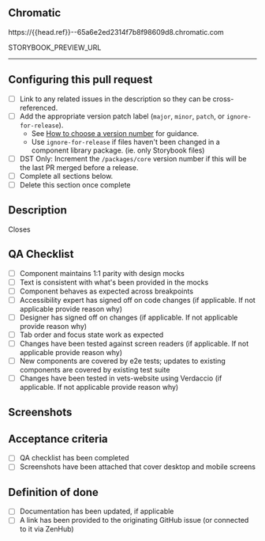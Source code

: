 ## Chromatic
<!-- This `{{head.ref}}` is a placeholder for a CI job - it will be updated automatically -->
https://{{head.ref}}--65a6e2ed2314f7b8f98609d8.chromatic.com

STORYBOOK_PREVIEW_URL

---
## Configuring this pull request
- [ ] Link to any related issues in the description so they can be cross-referenced.
- [ ] Add the appropriate version patch label (`major`, `minor`, `patch`, or `ignore-for-release`).
    - See [How to choose a version number](https://github.com/department-of-veterans-affairs/component-library#how-to-choose-a-version-number) for guidance.
    - Use `ignore-for-release` if files haven't been changed in a component library package. (ie. only Storybook files)
- [ ] DST Only: Increment the `/packages/core` version number if this will be the last PR merged before a release.
- [ ] Complete all sections below.
- [ ] Delete this section once complete

## Description
Closes <ticket>

## QA Checklist
- [ ] Component maintains 1:1 parity with design mocks
- [ ] Text is consistent with what's been provided in the mocks
- [ ] Component behaves as expected across breakpoints
- [ ] Accessibility expert has signed off on code changes (if applicable. If not applicable provide reason why)
- [ ] Designer has signed off on changes (if applicable. If not applicable provide reason why)
- [ ] Tab order and focus state work as expected
- [ ] Changes have been tested against screen readers (if applicable. If not applicable provide reason why)
- [ ] New components are covered by e2e tests; updates to existing components are covered by existing test suite
- [ ] Changes have been tested in vets-website using Verdaccio (if applicable. If not applicable provide reason why)

## Screenshots


## Acceptance criteria
- [ ] QA checklist has been completed
- [ ] Screenshots have been attached that cover desktop and mobile screens

## Definition of done
- [ ] Documentation has been updated, if applicable
- [ ] A link has been provided to the originating GitHub issue (or connected to it via ZenHub)
